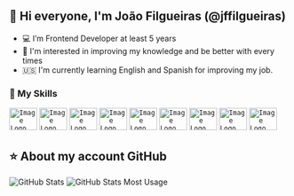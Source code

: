<!---
- 👋 Hi, I’m @jffilgueiras
- 👀 I’m interested in ...
- 🌱 I’m currently learning ...
- 💞️ I’m looking to collaborate on ...
- 📫 How to reach me ...

jffilgueiras/jffilgueiras is a ✨ special ✨ repository because its `README.md` (this file) appears on your GitHub profile.
You can click the Preview link to take a look at your changes.
--->


## 💛 Hi everyone, I'm João Filgueiras (@jffilgueiras)

- 💻 I’m Frontend Developer at least 5 years
- 👀 I'm interested in improving my knowledge and be better with every times
- 🇺🇸 I'm currently learning English and Spanish for improving my job.
 
### 🚀 My Skills

<code><img height="40" width="50" alt="Image Logo JavaScript" src="https://cdn.jsdelivr.net/gh/devicons/devicon/icons/javascript/javascript-plain.svg" /></code>
<code><img height="40" width="50" alt="Image Logo TypeScript" src="https://cdn.jsdelivr.net/gh/devicons/devicon/icons/typescript/typescript-plain.svg" /></code>
<code><img height="40" width="50" alt="Image Logo NextJs" src="https://cdn.jsdelivr.net/gh/devicons/devicon/icons/nextjs/nextjs-original.svg" /></code>
<code><img height="40" width="50" alt="Image Logo React" src="https://cdn.jsdelivr.net/gh/devicons/devicon/icons/react/react-original.svg" /></code>
<code><img height="40" width="50" alt="Image Logo Angular" src="https://cdn.jsdelivr.net/gh/devicons/devicon/icons/angularjs/angularjs-plain.svg" /></code>
<code><img height="40" width="50" alt="Image Logo NodeJS" src="https://cdn.jsdelivr.net/gh/devicons/devicon/icons/nodejs/nodejs-original.svg" /></code>
<code><img height="40" width="50" alt="Image Logo Html 5" src="https://cdn.jsdelivr.net/gh/devicons/devicon/icons/html5/html5-original.svg" /></code>
<code><img height="40" width="50" alt="Image Logo SASS" src="https://cdn.jsdelivr.net/gh/devicons/devicon/icons/sass/sass-original.svg" /></code>
<code><img height="40" width="50" alt="Image Logo Bootstrap" src="https://cdn.jsdelivr.net/gh/devicons/devicon/icons/bootstrap/bootstrap-original.svg" /></code>

## ⭐ About my account GitHub
![GitHub Stats](https://github-readme-stats.vercel.app/api?username=jffilgueiras&show_icons=true&theme=dark)
![GitHub Stats Most Usage](https://github-readme-stats.vercel.app/api/top-langs/?username=jffilgueiras&layout=compact&theme=dark)
